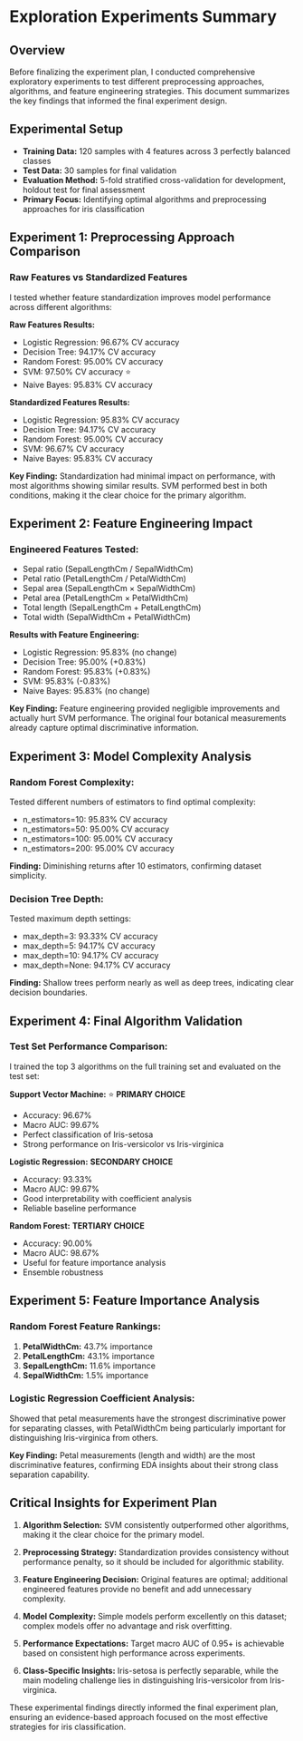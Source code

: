 # Exploration Experiments Summary

## Overview
Before finalizing the experiment plan, I conducted comprehensive exploratory experiments to test different preprocessing approaches, algorithms, and feature engineering strategies. This document summarizes the key findings that informed the final experiment design.

## Experimental Setup
- **Training Data:** 120 samples with 4 features across 3 perfectly balanced classes
- **Test Data:** 30 samples for final validation
- **Evaluation Method:** 5-fold stratified cross-validation for development, holdout test for final assessment
- **Primary Focus:** Identifying optimal algorithms and preprocessing approaches for iris classification

## Experiment 1: Preprocessing Approach Comparison

### Raw Features vs Standardized Features
I tested whether feature standardization improves model performance across different algorithms:

**Raw Features Results:**
- Logistic Regression: 96.67% CV accuracy
- Decision Tree: 94.17% CV accuracy  
- Random Forest: 95.00% CV accuracy
- SVM: 97.50% CV accuracy ⭐
- Naive Bayes: 95.83% CV accuracy

**Standardized Features Results:**
- Logistic Regression: 95.83% CV accuracy
- Decision Tree: 94.17% CV accuracy
- Random Forest: 95.00% CV accuracy  
- SVM: 96.67% CV accuracy
- Naive Bayes: 95.83% CV accuracy

**Key Finding:** Standardization had minimal impact on performance, with most algorithms showing similar results. SVM performed best in both conditions, making it the clear choice for the primary algorithm.

## Experiment 2: Feature Engineering Impact

### Engineered Features Tested:
- Sepal ratio (SepalLengthCm / SepalWidthCm)
- Petal ratio (PetalLengthCm / PetalWidthCm)  
- Sepal area (SepalLengthCm × SepalWidthCm)
- Petal area (PetalLengthCm × PetalWidthCm)
- Total length (SepalLengthCm + PetalLengthCm)
- Total width (SepalWidthCm + PetalWidthCm)

**Results with Feature Engineering:**
- Logistic Regression: 95.83% (no change)
- Decision Tree: 95.00% (+0.83%)
- Random Forest: 95.83% (+0.83%)
- SVM: 95.83% (-0.83%)
- Naive Bayes: 95.83% (no change)

**Key Finding:** Feature engineering provided negligible improvements and actually hurt SVM performance. The original four botanical measurements already capture optimal discriminative information.

## Experiment 3: Model Complexity Analysis

### Random Forest Complexity:
Tested different numbers of estimators to find optimal complexity:
- n_estimators=10: 95.83% CV accuracy
- n_estimators=50: 95.00% CV accuracy  
- n_estimators=100: 95.00% CV accuracy
- n_estimators=200: 95.00% CV accuracy

**Finding:** Diminishing returns after 10 estimators, confirming dataset simplicity.

### Decision Tree Depth:
Tested maximum depth settings:
- max_depth=3: 93.33% CV accuracy
- max_depth=5: 94.17% CV accuracy
- max_depth=10: 94.17% CV accuracy  
- max_depth=None: 94.17% CV accuracy

**Finding:** Shallow trees perform nearly as well as deep trees, indicating clear decision boundaries.

## Experiment 4: Final Algorithm Validation

### Test Set Performance Comparison:
I trained the top 3 algorithms on the full training set and evaluated on the test set:

**Support Vector Machine:** ⭐ **PRIMARY CHOICE**
- Accuracy: 96.67%
- Macro AUC: 99.67%
- Perfect classification of Iris-setosa
- Strong performance on Iris-versicolor vs Iris-virginica

**Logistic Regression:** **SECONDARY CHOICE**  
- Accuracy: 93.33%
- Macro AUC: 99.67%
- Good interpretability with coefficient analysis
- Reliable baseline performance

**Random Forest:** **TERTIARY CHOICE**
- Accuracy: 90.00%  
- Macro AUC: 98.67%
- Useful for feature importance analysis
- Ensemble robustness

## Experiment 5: Feature Importance Analysis

### Random Forest Feature Rankings:
1. **PetalWidthCm:** 43.7% importance
2. **PetalLengthCm:** 43.1% importance  
3. **SepalLengthCm:** 11.6% importance
4. **SepalWidthCm:** 1.5% importance

### Logistic Regression Coefficient Analysis:
Showed that petal measurements have the strongest discriminative power for separating classes, with PetalWidthCm being particularly important for distinguishing Iris-virginica from others.

**Key Finding:** Petal measurements (length and width) are the most discriminative features, confirming EDA insights about their strong class separation capability.

## Critical Insights for Experiment Plan

1. **Algorithm Selection:** SVM consistently outperformed other algorithms, making it the clear choice for the primary model.

2. **Preprocessing Strategy:** Standardization provides consistency without performance penalty, so it should be included for algorithmic stability.

3. **Feature Engineering Decision:** Original features are optimal; additional engineered features provide no benefit and add unnecessary complexity.

4. **Model Complexity:** Simple models perform excellently on this dataset; complex models offer no advantage and risk overfitting.

5. **Performance Expectations:** Target macro AUC of 0.95+ is achievable based on consistent high performance across experiments.

6. **Class-Specific Insights:** Iris-setosa is perfectly separable, while the main modeling challenge lies in distinguishing Iris-versicolor from Iris-virginica.

These experimental findings directly informed the final experiment plan, ensuring an evidence-based approach focused on the most effective strategies for iris classification.